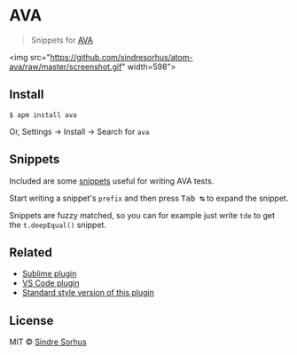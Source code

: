 # AVA

> Snippets for [AVA](https://ava.li)

<img src="https://github.com/sindresorhus/atom-ava/raw/master/screenshot.gif" width=598">


## Install

```
$ apm install ava
```

Or, Settings → Install → Search for `ava`


## Snippets

Included are some [snippets](snippets/ava.json) useful for writing AVA tests.

Start writing a snippet's `prefix` and then press <kbd>Tab ↹</kbd> to expand the snippet.

Snippets are fuzzy matched, so you can for example just write `tde` to get the `t.deepEqual()` snippet.


## Related

- [Sublime plugin](https://github.com/sindresorhus/sublime-ava)
- [VS Code plugin](https://github.com/samverschueren/vscode-ava)
- [Standard style version of this plugin](https://github.com/capaj/atom-ava-standard)


## License

MIT © [Sindre Sorhus](http://sindresorhus.com)
